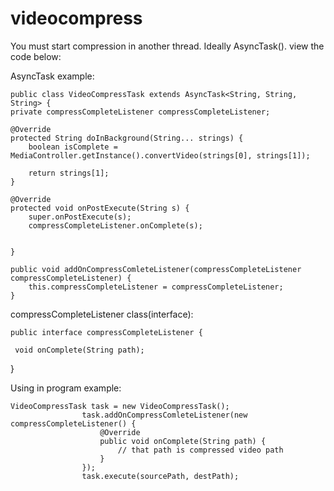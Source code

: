 # videocompress

You must start compression in another thread. Ideally AsyncTask(). view the code below:

AsyncTask example:

    public class VideoCompressTask extends AsyncTask<String, String, String> {
    private compressCompleteListener compressCompleteListener;

    @Override
    protected String doInBackground(String... strings) {
        boolean isComplete = MediaController.getInstance().convertVideo(strings[0], strings[1]);

        return strings[1];
    }

    @Override
    protected void onPostExecute(String s) {
        super.onPostExecute(s);
        compressCompleteListener.onComplete(s);


    }

    public void addOnCompressComleteListener(compressCompleteListener compressCompleteListener) {
        this.compressCompleteListener = compressCompleteListener;
    }
    
compressCompleteListener class(interface):

    public interface compressCompleteListener {

     void onComplete(String path);
}

Using in program example:

    VideoCompressTask task = new VideoCompressTask();
                    task.addOnCompressComleteListener(new compressCompleteListener() {
                        @Override
                        public void onComplete(String path) {
                            // that path is compressed video path
                        }
                    });
                    task.execute(sourcePath, destPath);
    

